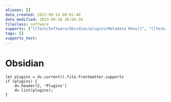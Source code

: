 ```yaml
---
aliases: []
date_created: 2023-09-16 00:01:40
date_modified: 2023-09-16 20:04:30
fileclass: software
supports: ["[[Tech/Software/Obsidian/plugins/Metadata Menu]]", "[[Tech/Software/Obsidian/plugins/Templater]]"]
tags: []
supports_test: 
---
```


# Obsidian

```dataviewjs
let plugins = dv.current().file.frontmatter.supports
if (plugins) {
	dv.header(2, 'Plugins')
	dv.list(plugins);
}
```
